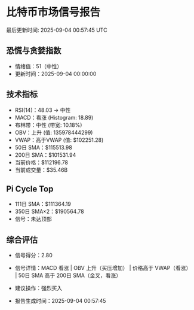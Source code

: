 # 比特币市场信号报告

最后更新时间: 2025-09-04 00:57:45 UTC

## 恐慌与贪婪指数
- 情绪值：51（中性）
- 更新时间：2025-09-04 00:00:00

## 技术指标
- RSI(14)：48.03 → 中性
- MACD：看涨 (Histogram: 18.89)
- 布林带：中性 (带宽: 10.18%)
- OBV：上升 (值: 135978444299)
- VWAP：高于VWAP (值: $102251.28)
- 50日 SMA：$115513.98
- 200日 SMA：$101531.94
- 当前价格：$112196.78
- 当前成交量：$35.46B

## Pi Cycle Top
- 111日 SMA：$111364.19
- 350日 SMA×2：$190564.78
- 信号：未达顶部

## 综合评估
- 信号得分：2.80
- 信号详情：MACD 看涨 | OBV 上升（买压增加） | 价格高于 VWAP（看涨） | 50日 SMA 高于 200日 SMA（金叉，看涨）
- 建议操作：强烈买入

- 报告生成时间：2025-09-04 00:57:45